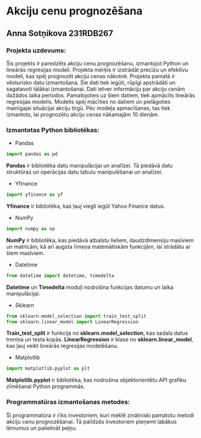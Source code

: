 # Akciju cenu prognozēšana
## Anna Sotņikova 231RDB267
### Projekta uzdevums:
Šis projekts ir paredzēts akciju cenu prognozēšanu, izmantojot Python un lineārās regresijas modeli. Projekta mērķis ir izstrādāt precīzu un efektīvu modeli, kas spēj prognozēt akciju cenas nākotnē. Projekta pamatā ir vēsturisko datu izmantošana. Šie dati tiek iegūti, rūpīgi apstrādāti un sagatavoti tālākai izmantošanai. Dati ietver informāciju par akciju cenām dažādos laika periodos. Pamatojoties uz šiem datiem, tiek apmācīts lineārās regresijas modelis. Modelis spēj mācīties no datiem un pielāgoties mainīgajai situācijai akciju tirgū. Pēc modeļa apmacīšanas, tas tiek izmantots, lai prognozētu akciju cenas nākamajām 10 dienām. 
### Izmantotas Python bibliotēkas:
- Pandas
```python
import pandas as pd
```
**Pandas** ir bibliotēka datu manipulācijai un analīzei. Tā piedāvā datu struktūras un operācijas datu tabulu manipulēšanai un analīzei.
- Yfinance
```python
import yfinance as yf
```
**Yfinance** ir bibliotēka, kas ļauj viegli iegūt Yahoo Finance datus.
- NumPy
```python
import numpy as np
```
**NumPy** ir bibliotēka, kas piedāvā atbalstu lieliem, daudzdimensiju masīviem un matricām, kā arī augsta līmeņa matemātiskām funkcijām, lai strādātu ar šiem masīviem.
- Datetime
```python
from datetime import datetime, timedelta
```
**Datetime** un **Timedelta** moduļi nodrošina funkcijas datumu un laika manipulācijai.
- Sklearn
```python
from sklearn.model_selection import train_test_split
from sklearn.linear_model import LinearRegression
```
**Train_test_split** ir funkcija no **sklearn.model_selection**, kas sadala datus treniņa un testa kopās. **LinearRegression** ir klase no **sklearn.linear_model**, kas ļauj veikt lineārās regresijas modelēšanu.
- Matplotlib
```python
import matplotlib.pyplot as plt
```
**Matplotlib.pyplot** ir bibliotēka, kas nodrošina objektorientētu API grafiku zīmēšanai Python programmās.
### Programmatūras izmantošanas metodes:
Šī programmatūra ir rīks investoriem, kuri meklē zinātniski pamatotu metodi akciju cenu prognozēšanai. Tā palīdzēs investoriem pieņemt labākus lēmumus un palielināt peļņu.

